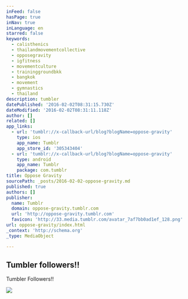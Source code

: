 ```yaml
---
inFeed: false
hasPage: true
inNav: true
inLanguage: en
starred: false
keywords:
  - calisthenics
  - thailandmovementcollective
  - opposegravity
  - igfitness
  - movementculture
  - traininggroundbkk
  - bangkok
  - movement
  - gymnastics
  - thailand
description: tumbler
datePublished: '2016-02-02T08:31:15.730Z'
dateModified: '2016-02-02T08:31:11.118Z'
author: []
related: []
app_links:
  - url: 'tumblr://x-callback-url/blog?blogName=oppose-gravity'
    type: ios
    app_name: Tumblr
    app_store_id: '305343404'
  - url: 'tumblr://x-callback-url/blog?blogName=oppose-gravity'
    type: android
    app_name: Tumblr
    package: com.tumblr
title: Oppose Gravity
sourcePath: _posts/2016-02-02-oppose-gravity.md
published: true
authors: []
publisher:
  name: Tumblr
  domain: oppose-gravity.tumblr.com
  url: 'http://oppose-gravity.tumblr.com'
  favicon: 'http://33.media.tumblr.com/avatar_7af7bb0ad1ef_128.png'
url: oppose-gravity/index.html
_context: 'http://schema.org'
_type: MediaObject

---
```

<article style=""><h1>Tumbler followers!!</h1><p>Tumbler Followers!!</p><img src="https://s3-us-west-2.amazonaws.com/the-grid-img/p/c95d22a898ef5422ffd81616f936c23fde6b9e35.png" /></article>